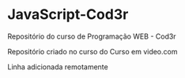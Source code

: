 # JavaScript-Cod3r
 Repositório do curso de Programação WEB - Cod3r

 Repositório criado no curso do Curso em video.com

 Linha adicionada remotamente
